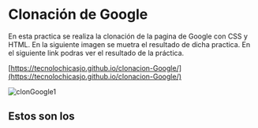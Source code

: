 # Clonación de Google

En esta practica se realiza la clonación de la pagina de Google con CSS y HTML. 
En la siguiente imagen se muetra el resultado de dicha practica. En el siguiente link podras ver el resultado de la práctica.

[https://tecnolochicasjo.github.io/clonacion-Google/](https://tecnolochicasjo.github.io/clonacion-Google/)

![clonGoogle1](https://user-images.githubusercontent.com/83784155/201446248-21a8c235-6912-4b81-bf2c-a56474b96c96.PNG)

## Estos son los
